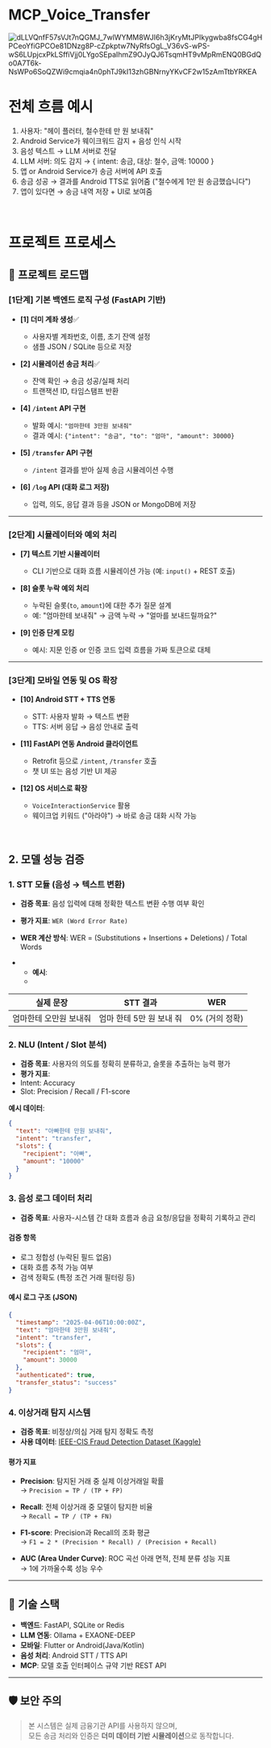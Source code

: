# MCP_Voice_Transfer
![dLLVQnfF57sVJt7nQGMJ_7wlWYMM8WJI6h3jKryMtJPIkygwba8fsCG4gHPCeoYfiGPCOe81DNzg8P-cZpkptw7NyRfsOgL_V36vS-wPS-wS6LUpjcxPkLSffiVjj0LYgoSEpaIhmZ9OJyQJ6TsqmHT9vMpRmENQ0BGdQo0A7T6k-NsWPo6SoQZWi9cmqia4n0phTJ9kI13zhGBNrnyYKvCF2w15zAmTtbYRKEA](https://github.com/user-attachments/assets/50a5d7e4-082b-4570-92b2-db86f93f86d5)




# 전체 흐름 예시
1. 사용자: "헤이 플러터, 철수한테 만 원 보내줘"
2. Android Service가 웨이크워드 감지 + 음성 인식 시작
3. 음성 텍스트 → LLM 서버로 전달
4. LLM 서버: 의도 감지 → { intent: 송금, 대상: 철수, 금액: 10000 }
5. 앱 or Android Service가 송금 서버에 API 호출
6. 송금 성공 → 결과를 Android TTS로 읽어줌 ("철수에게 1만 원 송금했습니다")
7. 앱이 있다면 → 송금 내역 저장 + UI로 보여줌

<br>

# 프로젝트 프로세스

## 🧭 프로젝트 로드맵

### [1단계] 기본 백엔드 로직 구성 (FastAPI 기반)

- **[1] 더미 계좌 생성**✅
  - 사용자별 계좌번호, 이름, 초기 잔액 설정
  - 샘플 JSON / SQLite 등으로 저장

- **[2] 시뮬레이션 송금 처리**✅
  - 잔액 확인 → 송금 성공/실패 처리
  - 트랜잭션 ID, 타임스탬프 반환

- **[4] `/intent` API 구현**
  - 발화 예시: `"엄마한테 3만원 보내줘"`
  - 결과 예시: `{"intent": "송금", "to": "엄마", "amount": 30000}`

- **[5] `/transfer` API 구현**
  - `/intent` 결과를 받아 실제 송금 시뮬레이션 수행

- **[6] `/log` API (대화 로그 저장)**
  - 입력, 의도, 응답 결과 등을 JSON or MongoDB에 저장

---

### [2단계] 시뮬레이터와 예외 처리

- **[7] 텍스트 기반 시뮬레이터**
  - CLI 기반으로 대화 흐름 시뮬레이션 가능 (예: `input()` + REST 호출)

- **[8] 슬롯 누락 예외 처리**
  - 누락된 슬롯(`to`, `amount`)에 대한 추가 질문 설계
  - 예: "엄마한테 보내줘" → 금액 누락 → "얼마를 보내드릴까요?"

- **[9] 인증 단계 모킹**
  - 예시: 지문 인증 or 인증 코드 입력 흐름을 가짜 토큰으로 대체

---

### [3단계] 모바일 연동 및 OS 확장

- **[10] Android STT + TTS 연동**
  - STT: 사용자 발화 → 텍스트 변환
  - TTS: 서버 응답 → 음성 안내로 출력

- **[11] FastAPI 연동 Android 클라이언트**
  - Retrofit 등으로 `/intent`, `/transfer` 호출
  - 챗 UI 또는 음성 기반 UI 제공

- **[12] OS 서비스로 확장**
  - `VoiceInteractionService` 활용
  - 웨이크업 키워드 ("아라야") → 바로 송금 대화 시작 가능


<br>

## 2. 모델 성능 검증

###  1. STT 모듈 (음성 → 텍스트 변환)

- **검증 목표**: 음성 입력에 대해 정확한 텍스트 변환 수행 여부 확인
- **평가 지표**: `WER (Word Error Rate)`
- **WER 계산 방식**: WER = (Substitutions + Insertions + Deletions) / Total Words

- - **예시**:
  - 
| 실제 문장              | STT 결과                         | WER |
|------------------------|----------------------------------|-----|
| 엄마한테 오만원 보내줘 | 엄마 한테 5만 원 보내 줘         | 0% (거의 정확) |


### 2. NLU (Intent / Slot 분석)

- **검증 목표**: 사용자의 의도를 정확히 분류하고, 슬롯을 추출하는 능력 평가
- **평가 지표**:
- Intent: Accuracy
- Slot: Precision / Recall / F1-score

**예시 데이터**:

```json
{
  "text": "아빠한테 만원 보내줘",
  "intent": "transfer",
  "slots": {
    "recipient": "아빠",
    "amount": "10000"
  }
}
```

### 3. 음성 로그 데이터 처리

- **검증 목표**: 사용자-시스템 간 대화 흐름과 송금 요청/응답을 정확히 기록하고 관리

#### 검증 항목
- 로그 정합성 (누락된 필드 없음)
- 대화 흐름 추적 가능 여부
- 검색 정확도 (특정 조건 거래 필터링 등)

#### 예시 로그 구조 (JSON)
```json
{
  "timestamp": "2025-04-06T10:00:00Z",
  "text": "엄마한테 3만원 보내줘",
  "intent": "transfer",
  "slots": {
    "recipient": "엄마",
    "amount": 30000
  },
  "authenticated": true,
  "transfer_status": "success"
}
```

### 4. 이상거래 탐지 시스템

- **검증 목표**: 비정상/의심 거래 탐지 정확도 측정
- **사용 데이터**: [IEEE-CIS Fraud Detection Dataset (Kaggle)](https://www.kaggle.com/competitions/ieee-fraud-detection)

#### 평가 지표

- **Precision**: 탐지된 거래 중 실제 이상거래일 확률  
  → `Precision = TP / (TP + FP)`
  
- **Recall**: 전체 이상거래 중 모델이 탐지한 비율  
  → `Recall = TP / (TP + FN)`
  
- **F1-score**: Precision과 Recall의 조화 평균  
  → `F1 = 2 * (Precision * Recall) / (Precision + Recall)`
  
- **AUC (Area Under Curve)**: ROC 곡선 아래 면적, 전체 분류 성능 지표  
  → 1에 가까울수록 성능 우수



---

## 📌 기술 스택

- **백엔드**: FastAPI, SQLite or Redis
- **LLM 연동**: Ollama + EXAONE-DEEP
- **모바일**: Flutter or Android(Java/Kotlin)
- **음성 처리**: Android STT / TTS API
- **MCP**: 모델 호출 인터페이스 규약 기반 REST API

---

## 🛡️ 보안 주의

> 본 시스템은 실제 금융기관 API를 사용하지 않으며,  
> 모든 송금 처리와 인증은 **더미 데이터 기반 시뮬레이션**으로 동작합니다.
